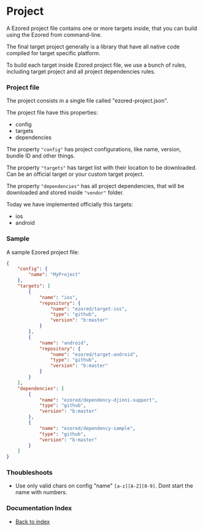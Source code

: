 # Project

A Ezored project file contains one or more targets inside, that you can build using the Ezored from command-line.
 
The final target project generally is a library that have all native code compiled for target specific platform.

To build each target inside Ezored project file, we use a bunch of rules, including target project and all project dependencies rules.

### Project file

The project consists in a single file called "ezored-project.json".  

The project file have this properties:  

- config
- targets
- dependencies

The property `"config"` has project configurations, like name, version, bundle ID and other things.

The property `"targets"` has target list with their location to be downloaded. Can be an official target or your custom target project.

The property `"dependencies"` has all project dependencies, that will be downloaded and stored inside `"vendor"` folder.

Today we have implemented officially this targets:

- ios
- android

### Sample

A sample Ezored project file:

```json
{
	"config": {
		"name": "MyProject"
	},
	"targets": [
		{
			"name": "ios",
			"repository": {
				"name": "ezored/target-ios",
				"type": "github",
				"version": "b:master"
			}
		},
		{
			"name": "android",
			"repository": {
				"name": "ezored/target-android",
				"type": "github",
				"version": "b:master"
			}
		}
	],
	"dependencies": [
		{
			"name": "ezored/dependency-djinni-support",
			"type": "github",
			"version": "b:master"
		},
		{
			"name": "ezored/dependency-sample",
			"type": "github",
			"version": "b:master"
		}
	]
}
```

### Thoubleshoots

- Use only valid chars on config "name" `[a-z][A-Z][0-9]`. Dont start the name with numbers.

### Documentation Index

- [Back to index](GET-STARTED.md)
